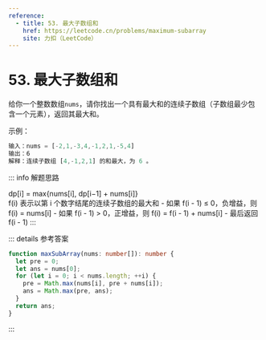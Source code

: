 ```yaml
---
reference:
  - title: 53. 最大子数组和
    href: https://leetcode.cn/problems/maximum-subarray
    site: 力扣（LeetCode）
---
```


# 53. 最大子数组和

给你一个整数数组`nums`，请你找出一个具有最大和的连续子数组（子数组最少包含一个元素），返回其最大和。

示例：

```js
输入：nums = [-2,1,-3,4,-1,2,1,-5,4]
输出：6
解释：连续子数组 [4,-1,2,1] 的和最大，为 6 。
```

::: info 解题思路

<div class="formula">
dp[i] = max{nums[i], dp[i−1] + nums[i]}
</div>
f(i) 表示以第 i 个数字结尾的连续子数组的最大和
- 如果 f(i - 1) ≤ 0，负增益，则 f(i) = nums[i]
- 如果 f(i - 1) > 0，正增益，则 f(i) = f(i - 1) + nums[i]
- 最后返回 f(i - 1)
:::

::: details 参考答案

```ts
function maxSubArray(nums: number[]): number {
  let pre = 0;
  let ans = nums[0];
  for (let i = 0; i < nums.length; ++i) {
    pre = Math.max(nums[i], pre + nums[i]);
    ans = Math.max(pre, ans);
  }
  return ans;
}
```

:::
